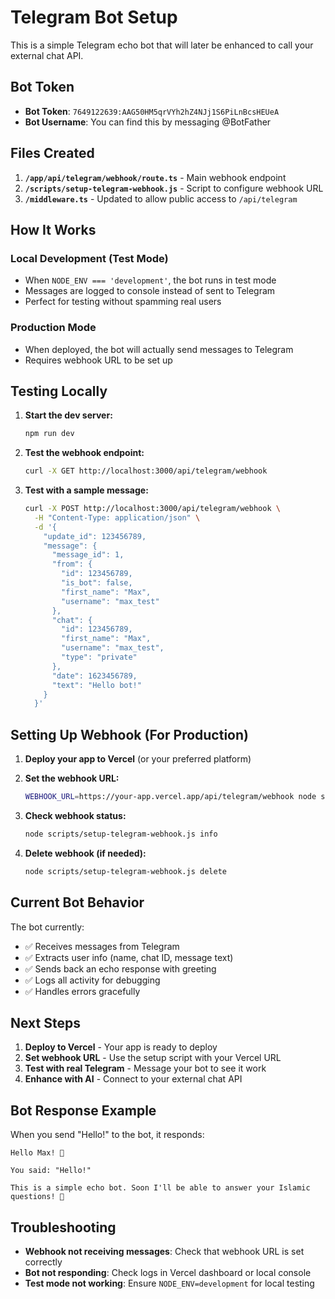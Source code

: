 # Telegram Bot Setup

This is a simple Telegram echo bot that will later be enhanced to call your external chat API.

## Bot Token
- **Bot Token**: `7649122639:AAG50HM5qrVYh2hZ4NJj1S6PiLnBcsHEUeA`
- **Bot Username**: You can find this by messaging @BotFather

## Files Created

1. **`/app/api/telegram/webhook/route.ts`** - Main webhook endpoint
2. **`/scripts/setup-telegram-webhook.js`** - Script to configure webhook URL
3. **`/middleware.ts`** - Updated to allow public access to `/api/telegram`

## How It Works

### Local Development (Test Mode)
- When `NODE_ENV === 'development'`, the bot runs in test mode
- Messages are logged to console instead of sent to Telegram
- Perfect for testing without spamming real users

### Production Mode
- When deployed, the bot will actually send messages to Telegram
- Requires webhook URL to be set up

## Testing Locally

1. **Start the dev server:**
   ```bash
   npm run dev
   ```

2. **Test the webhook endpoint:**
   ```bash
   curl -X GET http://localhost:3000/api/telegram/webhook
   ```

3. **Test with a sample message:**
   ```bash
   curl -X POST http://localhost:3000/api/telegram/webhook \
     -H "Content-Type: application/json" \
     -d '{
       "update_id": 123456789,
       "message": {
         "message_id": 1,
         "from": {
           "id": 123456789,
           "is_bot": false,
           "first_name": "Max",
           "username": "max_test"
         },
         "chat": {
           "id": 123456789,
           "first_name": "Max",
           "username": "max_test",
           "type": "private"
         },
         "date": 1623456789,
         "text": "Hello bot!"
       }
     }'
   ```

## Setting Up Webhook (For Production)

1. **Deploy your app to Vercel** (or your preferred platform)

2. **Set the webhook URL:**
   ```bash
   WEBHOOK_URL=https://your-app.vercel.app/api/telegram/webhook node scripts/setup-telegram-webhook.js set
   ```

3. **Check webhook status:**
   ```bash
   node scripts/setup-telegram-webhook.js info
   ```

4. **Delete webhook (if needed):**
   ```bash
   node scripts/setup-telegram-webhook.js delete
   ```

## Current Bot Behavior

The bot currently:
- ✅ Receives messages from Telegram
- ✅ Extracts user info (name, chat ID, message text)
- ✅ Sends back an echo response with greeting
- ✅ Logs all activity for debugging
- ✅ Handles errors gracefully

## Next Steps

1. **Deploy to Vercel** - Your app is ready to deploy
2. **Set webhook URL** - Use the setup script with your Vercel URL
3. **Test with real Telegram** - Message your bot to see it work
4. **Enhance with AI** - Connect to your external chat API

## Bot Response Example

When you send "Hello!" to the bot, it responds:
```
Hello Max! 👋

You said: "Hello!"

This is a simple echo bot. Soon I'll be able to answer your Islamic questions! 🕌
```

## Troubleshooting

- **Webhook not receiving messages**: Check that webhook URL is set correctly
- **Bot not responding**: Check logs in Vercel dashboard or local console
- **Test mode not working**: Ensure `NODE_ENV=development` for local testing 